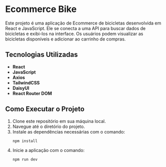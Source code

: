 # Ecommerce Bike

Este projeto é uma aplicação de Ecommerce de bicicletas desenvolvida em React e JavaScript. Ele se conecta a uma API para buscar dados de bicicletas e exibi-los na interface. Os usuários podem visualizar as bicicletas disponíveis e adicionar ao carrinho de compras.

## Tecnologias Utilizadas

- **React**
- **JavaScript**
- **Axios**
- **TailwindCSS**
- **DaisyUI**
- **React Router DOM**

## Como Executar o Projeto

1. Clone este repositório em sua máquina local.
2. Navegue até o diretório do projeto.
3. Instale as dependências necessárias com o comando:
   ```bash
   npm install
4. Inicie a aplicação com o comando:
   ```bash
   npm run dev
